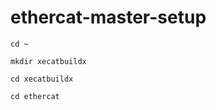 # ethercat-master-setup

```console
cd ~
```

```console
mkdir xecatbuildx
```

```console
cd xecatbuildx
```

```console
cd ethercat
```

